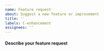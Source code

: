 ```yaml
---
name: Feature request
about: Suggest a new feature or improvement
title: ''
labels: C-enhancement
assignees: ''
---
```


<!-- Your feature may already be reported!
Please search on the issue tracker before creating one. -->

#### Describe your feature request

